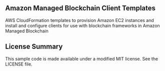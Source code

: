## Amazon Managed Blockchain Client Templates

AWS CloudFormation templates to provision Amazon EC2 instances and install and configure clients for use with blockchain frameworks in Amazon Managed Blockchain

## License Summary

This sample code is made available under a modified MIT license. See the LICENSE file.
